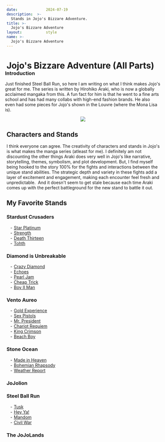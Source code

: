 ```yaml
---
date:             2024-07-19
description:  >-
  Stands in Jojo's Bizzare Adventure.
title: >-
  Jojo's Bizzare Adventure
layout:           style
name: >-
  Jojo's Bizzare Adventure
---
```


# **Jojo's Bizzare Adventure (All Parts)**

<div class="container-fluid px-2" style="text-align: left;  margin-left: -5px; margin-top: -25px;">
<div class="row">

<div class="col-md">
<h3 >Introduction</h3>

Just finished Steel Ball Run, so here I am writing on what I think makes Jojo's great for me. The series is written by Hirohiko Araki, who is now a globally acclaimed mangaka from this. A fun fact for him is that he went to a fine arts school and has had many collabs with high-end fashion brands. He also even had some pieces for Jojo's shown in the Louvre (where the Mona Lisa is).

</div>

<div class="col-md-4 my-2" style="text-align: center;  margin-left: 0;">
<img src="{{ 'assets/books/jojos/logo.jpg' | relative_url }}" style="max-width: 300px; max-height: 200px;">
</div>


</div>
</div>

## Characters and Stands

I think everyone can agree. The creativity of characters and stands in Jojo's is what makes the manga series (atleast for me). I definitely am not discounting the other things Araki does very well in Jojo's like narrative, storytelling, themes, symbolism, and plot development. But, I find myself being hooked to the story 100% for the fights and interactions between the unique stand abilities. The strategic depth and variety in these fights add a layer of excitement and engagement, making each encounter feel fresh and unpredictable.  And it doesn't seem to get stale because each time Araki comes up with the perfect battleground for the new stand to battle it out.

## My Favorite Stands

<div class="container-lg" style="padding: 0;">
    <div class="row row-cols-4">
        <div class="col ">
            <h3 class="my-2">Stardust Crusaders</h3>
            <ul style="list-style-type: '- ';">
            <li><a href="https://jojowiki.com/Star_Platinum">Star Platinum</a></li>
            <li><a href="https://jojowiki.com/Strength">Strength</a></li>
            <li><a href="https://jojowiki.com/Death_Thirteen">Death Thirteen</a></li>
            <li><a href="https://jojowiki.com/Tohth">Tohth</a></li>
            </ul>
        </div>
        <div class="col ">
            <h3 class="my-2">Diamond is Unbreakable</h3>
            <ul style="list-style-type: '- ';">
            <li><a href="https://jojowiki.com/Crazy_Diamond">Crazy Diamond</a></li>
            <li><a href="https://jojowiki.com/Echoes">Echoes</a></li>
            <li><a href="https://jojowiki.com/Pearl_Jam">Pearl Jam</a></li>
            <li><a href="https://jojowiki.com/Cheap_Trick">Cheap Trick</a></li>
            <li><a href="https://jojowiki.com/Boy_II_Man">Boy II Man</a></li>
            </ul>
        </div>
        <div class="col ">
            <h3 class="my-2">Vento Aureo</h3>
            <ul style="list-style-type: '- ';">
            <li><a href="https://jojowiki.com/Gold_Experience">Gold Experience</a></li>
            <li><a href="https://jojowiki.com/Sex_Pistols">Sex Pistols</a></li>
            <li><a href="https://jojowiki.com/Mr.President">Mr. President</a></li>
            <li><a href="https://jojowiki.com/Chariot_Requiem">Chariot Requiem</a></li>
            <li><a href="https://jojowiki.com/King_Crimson">King Crimson</a></li>
            <li><a href="https://jojowiki.com/Beach_Boy">Beach Boy</a></li>
            </ul>
        </div>
        <div class="col ">
            <h3 class="my-2">Stone Ocean</h3>
            <ul style="list-style-type: '- ';">
            <li><a href="https://jojowiki.com/Made_in_Heaven">Made in Heaven</a></li>
            <li><a href="https://jojowiki.com/Bohemian_Rhapsody">Bohemian Rhapsody</a></li>
            <li><a href="https://jojowiki.com/Weather_Report_(Stand)">Weather Report</a></li>
            </ul>
        </div>
    </div>
        <div class="row row-cols-4">
        <div class="col ">
            <h3 class="my-2">JoJolion</h3>
            <ul style="list-style-type: '- ';">
            </ul>
        </div>
        <div class="col ">
            <h3 class="my-2">Steel Ball Run</h3>
            <ul style="list-style-type: '- ';">
            <li><a href="https://jojowiki.com/Tusk">Tusk</a></li>
            <li><a href="https://jojowiki.com/Hey_Ya!">Hey Ya!</a></li>
            <li><a href="https://jojowiki.com/Mandom">Mandom</a></li>
            <li><a href="https://jojowiki.com/Civil_War">Civil War</a></li>
            </ul>
        </div>
        <div class="col ">
            <h3 class="my-2">The JoJoLands</h3>
            <ul style="list-style-type: '- ';">
            </ul>
        </div>
    </div>
</div> 